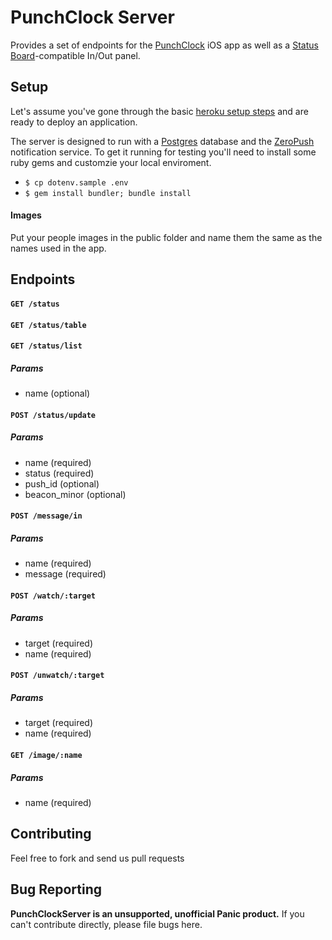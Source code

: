 PunchClock Server
=======

Provides a set of endpoints for the [PunchClock](https://github.com/panicinc/PunchClock) iOS app as well as a [Status Board](https://panic.com/statusboard/)-compatible In/Out panel.

Setup
-----

Let's assume you've gone through the basic [heroku setup steps](https://devcenter.heroku.com/articles/quickstart) and are ready to deploy an application.

The server is designed to run with a [Postgres](https://devcenter.heroku.com/articles/heroku-postgresql) database and the [ZeroPush](https://devcenter.heroku.com/articles/zeropush) notification service. To get it running for testing you'll need to install some ruby gems and customzie your local enviroment.

- `$ cp dotenv.sample .env`
- `$ gem install bundler; bundle install`

#### Images
Put your people images in the public folder and name them the same as the names used in the app.

Endpoints
------------

#### `GET /status`

#### `GET /status/table`

#### `GET /status/list`

##### Params
* name (optional)

#### `POST /status/update`

##### Params
* name (required)
* status (required)
* push_id (optional)
* beacon_minor (optional)

#### `POST /message/in`

##### Params
* name (required)
* message (required)

#### `POST /watch/:target`

##### Params
* target (required)
* name (required)

#### `POST /unwatch/:target`

##### Params
* target (required)
* name (required)

#### `GET /image/:name`

##### Params
* name (required)

Contributing
------------

Feel free to fork and send us pull requests

Bug Reporting
-------------

**PunchClockServer is an unsupported, unofficial Panic product.** If you can't contribute directly, please file bugs here.

